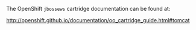 The OpenShift `jbossews` cartridge documentation can be found at:

http://openshift.github.io/documentation/oo_cartridge_guide.html#tomcat
